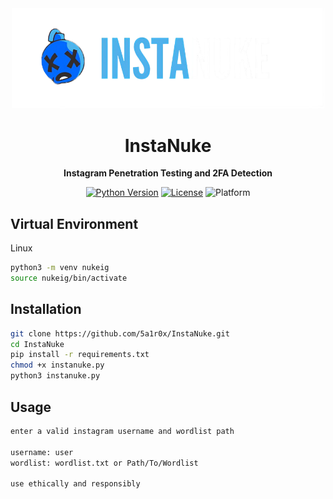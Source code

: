 <div align="center">
  <img src="InstaNukeLogo.png" alt="Logo" width="500">
</div>

<h1 align="center">InstaNuke</h1>

<p align="center">
  <strong>Instagram Penetration Testing and 2FA Detection</strong>
</p>

<div align="center">

[![Python Version](https://img.shields.io/badge/Python-3.8%2B-lightblue)](https://www.python.org/)
[![License](https://img.shields.io/badge/License-GNU%33.0-blue)](https://opensource.org/license/gpl-3-0)
![Platform](https://img.shields.io/badge/Platform-Terminal%20%7C%20Interactive-darkblue.svg)

</div>

## Virtual Environment
Linux
```bash
python3 -m venv nukeig
source nukeig/bin/activate
```

## Installation

```bash
git clone https://github.com/5a1r0x/InstaNuke.git
cd InstaNuke
pip install -r requirements.txt
chmod +x instanuke.py
python3 instanuke.py
```

## Usage

```bash
enter a valid instagram username and wordlist path

username: user
wordlist: wordlist.txt or Path/To/Wordlist

use ethically and responsibly
```
